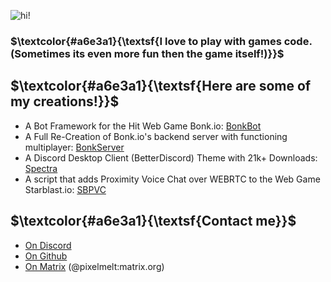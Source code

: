 ![hi!](https://via.placeholder.com/1000x250/181825/a6e3a1?text=Hi,%20I%27m%20PixelMelt%0AI%27m%20a%20Creator&font=roboto)

### $\textcolor{#a6e3a1}{\textsf{I love to play with games code. (Sometimes its even more fun then the game itself!)}}$
## $\textcolor{#a6e3a1}{\textsf{Here are some of my creations!}}$


- A Bot Framework for the Hit Web Game Bonk.io: [BonkBot](https://github.com/PixelMelt/BonkBot)
- A Full Re-Creation of Bonk.io's backend server with functioning multiplayer: [BonkServer](https://github.com/PixelMelt/bonk-server)
- A Discord Desktop Client (BetterDiscord) Theme with 21k+ Downloads: [Spectra](https://github.com/PixelMelt/Spectra)
- A script that adds Proximity Voice Chat over WEBRTC to the Web Game Starblast.io: [SBPVC](https://github.com/PixelMelt/starblast-proximity-voice-chat)

## $\textcolor{#a6e3a1}{\textsf{Contact me}}$
- [On Discord](https://discords.com/bio/p/pix)
- [On Github](https://github.com/PixelMelt)
- [On Matrix](https://matrix.org) (@pixelmelt:matrix.org)
